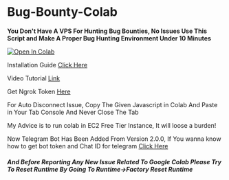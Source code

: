 # Bug-Bounty-Colab

**You Don't Have A VPS For Hunting Bug Bounties, No Issues Use This Script and Make A Proper Bug Hunting Environment Under 10 Minutes**
<br>

[![Open In Colab](https://colab.research.google.com/assets/colab-badge.svg)](https://colab.research.google.com/github/hackingguy/Bug-Hunting-Colab/)

Installation Guide [Click Here](https://medium.com/@akashchhabra710/bug-hunting-colab-41a8acb1d04)

Video Tutorial [Link](https://www.youtube.com/watch?v=4MIfThgA1Ls)

Get Ngrok Token [Here](https://ngrok.com/)

For Auto Disconnect Issue, Copy The Given Javascript in Colab And Paste in Your Tab Console And Never Close The Tab

My Advice is to run colab in EC2 Free Tier Instance, It will loose a burden!

Now Telegram Bot Has Been Added From Version 2.0.0, If You wanna know how to get bot token and Chat ID for telegram [Click Here](http://bit.ly/colab-bugs)

##### And Before Reporting Any New Issue Related To Google Colab Please Try To Reset Runtime By Going To Runtime->Factory Reset Runtime
